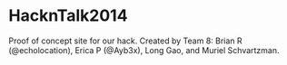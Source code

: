 HacknTalk2014
=============

Proof of concept site for our hack.  Created by Team 8: Brian R (@echolocation), Erica P (@Ayb3x),
Long Gao, and Muriel Schvartzman.
